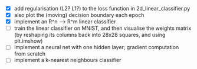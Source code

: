 - [x] add regularisation (L2? L1?) to the loss function in 2d_linear_classifier.py
- [x] also plot the (moving) decision boundary each epoch
- [x] implement an R^n --> R^m linear classifier
- [ ] train the linear classifier on MNIST, and then visualise the weights matrix (by reshaping its columns back into 28x28 squares, and using plt.imshow)
- [ ] implement a neural net with one hidden layer; gradient computation from scratch
- [ ] implement a k-nearest neighbours classifier